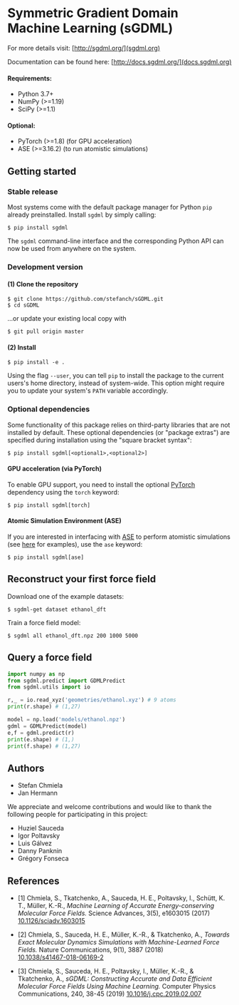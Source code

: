 # Symmetric Gradient Domain Machine Learning (sGDML)

For more details visit: [http://sgdml.org/](sgdml.org)

Documentation can be found here: [http://docs.sgdml.org/](docs.sgdml.org)

#### Requirements:
- Python 3.7+
- NumPy (>=1.19)
- SciPy (>=1.1)

#### Optional:
- PyTorch (>=1.8) (for GPU acceleration)
- ASE (>=3.16.2) (to run atomistic simulations)

## Getting started

### Stable release

Most systems come with the default package manager for Python ``pip`` already preinstalled. Install ``sgdml`` by simply calling:

```
$ pip install sgdml
```

The ``sgdml`` command-line interface and the corresponding Python API can now be used from anywhere on the system.

### Development version

#### (1) Clone the repository

```
$ git clone https://github.com/stefanch/sGDML.git
$ cd sGDML
```

...or update your existing local copy with

```
$ git pull origin master
```

#### (2) Install

```
$ pip install -e .
```

Using the flag ``--user``, you can tell ``pip`` to install the package to the current users's home directory, instead of system-wide. This option might require you to update your system's ``PATH`` variable accordingly.


### Optional dependencies

Some functionality of this package relies on third-party libraries that are not installed by default. These optional dependencies (or "package extras") are specified during installation using the "square bracket syntax":

```
$ pip install sgdml[<optional1>,<optional2>]
```

#### GPU acceleration (via PyTorch)

To enable GPU support, you need to install the optional [PyTorch](https://pytorch.org/) dependency using the ``torch`` keyword:

```
$ pip install sgdml[torch]
```


#### Atomic Simulation Environment (ASE)

If you are interested in interfacing with [ASE](https://wiki.fysik.dtu.dk/ase/) to perform atomistic simulations (see [here](http://quantum-machine.org/gdml/doc/applications.html) for examples), use the ``ase`` keyword:

```
$ pip install sgdml[ase]
```

## Reconstruct your first force field

Download one of the example datasets:

```
$ sgdml-get dataset ethanol_dft
```

Train a force field model:

```
$ sgdml all ethanol_dft.npz 200 1000 5000
```

## Query a force field

```python
import numpy as np
from sgdml.predict import GDMLPredict
from sgdml.utils import io

r,_ = io.read_xyz('geometries/ethanol.xyz') # 9 atoms
print(r.shape) # (1,27)

model = np.load('models/ethanol.npz')
gdml = GDMLPredict(model)
e,f = gdml.predict(r)
print(e.shape) # (1,)
print(f.shape) # (1,27)
```

## Authors

* Stefan Chmiela
* Jan Hermann

We appreciate and welcome contributions and would like to thank the following people for participating in this project:

* Huziel Sauceda
* Igor Poltavsky
* Luis Gálvez
* Danny Panknin
* Grégory Fonseca

## References

* [1] Chmiela, S., Tkatchenko, A., Sauceda, H. E., Poltavsky, I., Schütt, K. T., Müller, K.-R.,
*Machine Learning of Accurate Energy-conserving Molecular Force Fields.*
Science Advances, 3(5), e1603015 (2017)   
[10.1126/sciadv.1603015](http://dx.doi.org/10.1126/sciadv.1603015)

* [2] Chmiela, S., Sauceda, H. E., Müller, K.-R., & Tkatchenko, A.,
*Towards Exact Molecular Dynamics Simulations with Machine-Learned Force Fields.*
Nature Communications, 9(1), 3887 (2018)   
[10.1038/s41467-018-06169-2](https://doi.org/10.1038/s41467-018-06169-2)

* [3] Chmiela, S., Sauceda, H. E., Poltavsky, I., Müller, K.-R., & Tkatchenko, A.,
*sGDML: Constructing Accurate and Data Efficient Molecular Force Fields Using Machine Learning.*
Computer Physics Communications, 240, 38-45 (2019)
[10.1016/j.cpc.2019.02.007](https://doi.org/10.1016/j.cpc.2019.02.007)